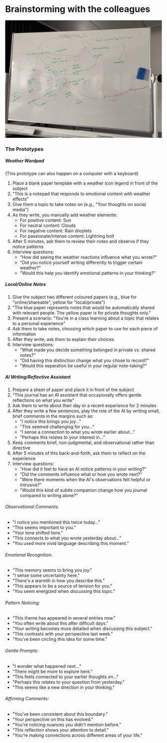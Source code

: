 # Brainstorming with the colleagues

![](../../00-09%20Resources/09%20Assets/IMG_9303.jpeg)

### The Prototypes
##### Weather Wordpad
(This prototype can also happen on a computer with a keyboard)
1. Place a blank paper template with a weather icon legend in front of the subject
2. "This is a notepad that responds to emotional content with weather effects"
3. Give them a topic to take notes on (e.g., "Your thoughts on social media")
4. As they write, you manually add weather elements:
   - For positive content: Sun
   - For neutral content: Clouds
   - For negative content: Rain droplets
   - For passionate/intense content: Lightning bolt
5. After 5 minutes, ask them to review their notes and observe if they notice patterns
6. Interview questions:
   - "How did seeing the weather reactions influence what you wrote?"
   - "Did you notice yourself writing differently to trigger certain weather?"
   - "Would this help you identify emotional patterns in your thinking?"

##### Local/Online Notes
1. Give the subject two different coloured papers (e.g., blue for "online/shareable", yellow for "local/private")
2. "The blue paper represents notes that would be automatically shared with relevant people. The yellow paper is for private thoughts only."
3. Present a scenario: "You're in a class learning about a topic that relates to a personal experience"
4. Ask them to take notes, choosing which paper to use for each piece of information
5. After they write, ask them to explain their choices
6. Interview questions:
   - "What made you decide something belonged in private vs. shared notes?"
   - "Did having this distinction change what you chose to record?"
   - "Would this separation be useful in your regular note-taking?"

##### AI Writing/Reflective Assistant
1. Prepare a sheet of paper and place it in front of the subject
2. "This journal has an AI assistant that occasionally offers gentle reflections on what you write"
3. Ask them to write about their day or a recent experience for 2 minutes
4. After they write a few sentences, play the role of the AI by writing small, brief comments in the margins such as:
   - "I notice this brings you joy..."
   - "This seemed challenging for you..."
   - "I sense a connection to what you wrote earlier about..."
   - "Perhaps this relates to your interest in..."
5. Keep comments brief, non-judgmental, and observational rather than directive
6. After 5 minutes of this back-and-forth, ask them to reflect on the experience
7. Interview questions:
   - "How did it feel to have an AI notice patterns in your writing?"
   - "Did the comments influence what or how you wrote next?"
   - "Were there moments when the AI's observations felt helpful or intrusive?"
   - "Would this kind of subtle companion change how you journal compared to writing alone?"


###### Observational Comments:
- "I notice you mentioned this twice today..."
- "This seems important to you."
- "Your tone shifted here."
- "This connects to what you wrote yesterday about..."
- "You used more vivid language describing this moment."

###### Emotional Recognition:
- "This memory seems to bring you joy."
- "I sense some uncertainty here."
- "There's a warmth in how you describe this."
- "This appears to be a source of tension for you."
- "You seem energized when discussing this topic."

###### Pattern Noticing:
- "This theme has appeared in several entries now."
- "You often write about this after difficult days."
- "Your writing becomes more detailed when discussing this subject."
- "This contrasts with your perspective last week."
- "You've been circling this idea for some time."

###### Gentle Prompts:
- "I wonder what happened next..."
- "There might be more to explore here."
- "This feels connected to your earlier thoughts on..."
- "Perhaps this relates to your question from yesterday."
- "This seems like a new direction in your thinking."

###### Affirming Comments:
- "You've been consistent about this boundary."
- "Your perspective on this has evolved."
- "You're noticing nuances you didn't mention before."
- "This reflection shows your attention to detail."
- "You're making connections across different areas of your life."